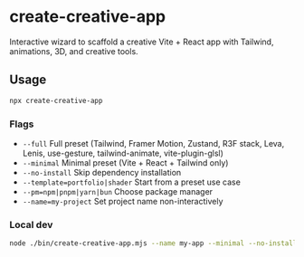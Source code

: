 # create-creative-app

Interactive wizard to scaffold a creative Vite + React app with Tailwind, animations, 3D, and creative tools.

## Usage

```bash
npx create-creative-app
```

### Flags

- `--full` Full preset (Tailwind, Framer Motion, Zustand, R3F stack, Leva, Lenis, use-gesture, tailwind-animate, vite-plugin-glsl)
- `--minimal` Minimal preset (Vite + React + Tailwind only)
- `--no-install` Skip dependency installation
- `--template=portfolio|shader` Start from a preset use case
- `--pm=npm|pnpm|yarn|bun` Choose package manager
- `--name=my-project` Set project name non-interactively

### Local dev

```bash
node ./bin/create-creative-app.mjs --name my-app --minimal --no-install
```
